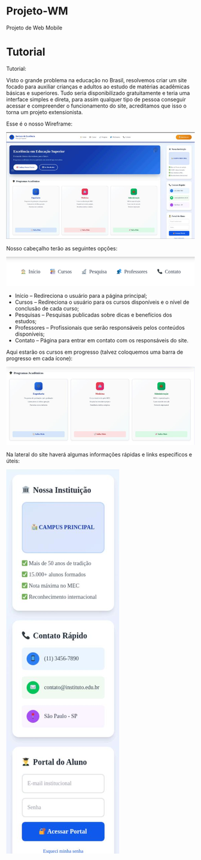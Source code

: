 # Projeto-WM
Projeto de Web Mobile


# Tutorial

Tutorial:

Visto o grande problema na educação no Brasil, resolvemos criar um site focado para
auxiliar crianças e adultos ao estudo de matérias acadêmicas básicas e superiores. Tudo
seria disponibilizado gratuitamente e teria uma interface simples e direta, para assim
qualquer tipo de pessoa conseguir acessar e compreender o funcionamento do site,
acreditamos que isso o torna um projeto extensionista.

Esse é o nosso Wireframe:

![wireframe](image.png)

Nosso cabeçalho terão as seguintes opções:

![cabeçalho](image-1.png)

- Início – Redireciona o usuário para a página principal;
- Cursos – Redireciona o usuário para os cursos disponíveis e o nível de conclusão de cada curso;
- Pesquisas – Pesquisas publicadas sobre dicas e benefícios dos estudos;
- Professores – Profissionais que serão responsáveis pelos conteúdos disponíveis;
- Contato – Página para entrar em contato com os responsáveis do site.

Aqui estarão os cursos em progresso (talvez coloquemos uma barra de progresso em cada
ícone):

![cursos](image-2.png)

Na lateral do site haverá algumas informações rápidas e links específicos e úteis:

![lateral](image-3.png)



